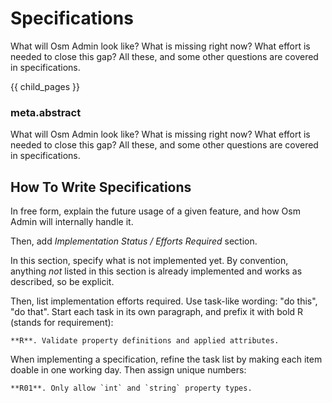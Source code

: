 # Specifications

What will Osm Admin look like? What is missing right now? What effort is needed to close this gap? All these, and some other questions are covered in specifications. 

{{ child_pages }}

### meta.abstract

What will Osm Admin look like? What is missing right now? What effort is needed to close this gap? All these, and some other questions are covered in specifications. 

## How To Write Specifications

In free form, explain the future usage of a given feature, and how Osm Admin will internally handle it. 

Then, add *Implementation Status / Efforts Required* section. 

In this section, specify what is not implemented yet. By convention, anything *not* listed in this section is already implemented and works as described, so be explicit.

Then, list implementation efforts required. Use task-like wording: "do this", "do that". Start each task in its own paragraph, and prefix it with bold R (stands for requirement):  

    **R**. Validate property definitions and applied attributes.
    
When implementing a specification, refine the task list by making each item doable in one working day. Then assign unique numbers:

    **R01**. Only allow `int` and `string` property types.
